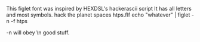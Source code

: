 This figlet font was inspired by HEXDSL's hackerascii script
It has all letters and most symbols.
hack the planet spaces htps.flf
echo "whatever" | figlet -n -f htps

-n will obey \n good stuff.
